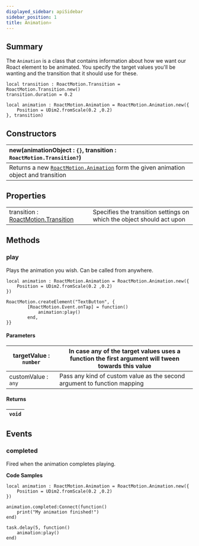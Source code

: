 ```yaml
---
displayed_sidebar: apiSidebar
sidebar_position: 1
title: Animation⭐
---
```


## Summary
The ``Animation`` is a class that contains information about how we want our Roact element to be animated. You specify the target values you'll be wanting and the transition that it should use for these.

```luau
local transition : RoactMotion.Transition = RoactMotion.Transition.new()
transition.duration = 0.2

local animation : RoactMotion.Animation = RoactMotion.Animation.new({
    Position = UDim2.fromScale(0.2 ,0.2)    
}, transition)
```

## Constructors

|new(animationObject : ``{}``, transition : ``RoactMotion.Transition?``)|
|:----|
|Returns a new [``RoactMotion.Animation``](Animation) form the given animation object and transition|

## Properties

|||
|:---|:---|
|transition : [RoactMotion.Transition](Transition)|Specifies the transition settings on which the object should act upon|

## Methods

### play
Plays the animation you wish. Can be called from anywhere.

```luau
local animation : RoactMotion.Animation = RoactMotion.Animation.new({
    Position = UDim2.fromScale(0.2 ,0.2)    
})

RoactMotion.createElement("TextButton", {
        [RoactMotion.Event.onTap] = function()
            animation:play()
        end,
}}
```
#### Parameters

targetValue : ``number`` | In case any of the target values uses a function the first argument will tween towards this value
-|-
customValue : ``any``  | Pass any kind of custom value as the second argument to function mapping
#### Returns
|``void`` |
|-|

## Events

### completed

Fired when the animation completes playing.

**Code Samples**
```luau
local animation : RoactMotion.Animation = RoactMotion.Animation.new({
    Position = UDim2.fromScale(0.2 ,0.2)    
})

animation.completed:Connect(function()
    print("My animation finished!")
end)

task.delay(5, function()
    animation:play()
end)
```